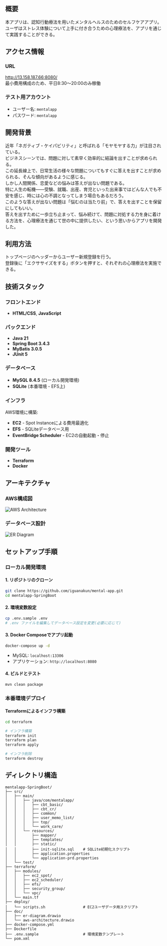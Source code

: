 ## 概要

本アプリは、認知行動療法を用いたメンタルヘルスのためのセルフケアアプリ。  
ユーザはストレス体験について上手に付き合うための心理療法を、アプリを通じて実践することができる。

## アクセス情報

### URL

http://13.158.187.66:8080/  
最小費用構成のため、平日8:30～20:00のみ稼働

### テスト用アカウント

- ユーザー名: `mentalapp`
- パスワード: `mentalapp`

## 開発背景

近年「ネガティブ・ケイパビリティ」と呼ばれる「モヤモヤする力」が注目されている。  
ビジネスシーンでは、問題に対して素早く効率的に結論を出すことが求められる。  
この延長線上で、日常生活の様々な問題についてもすぐに答えを出すことが求められる、そんな傾向があるように感じる。  
しかし人間関係、恋愛などの悩みは答えが出ない問題である。  
特に人生の転機――受験、就職、出産、育児といった出来事ではどんな人でも不安を感じ、時には心の不調となってしまう場合もあるだろう。  
このような答えが出ない問題は「悩むのは当たり前」で、答えを出すことを保留にしてもいい。  
答えを出すために一歩立ち止まって、悩み続けて、問題に対処する力を身に着ける方法を、心理療法を通じて世の中に提供したい、という思いからアプリを開発した。

## 利用方法

トップページのヘッダーからユーザー新規登録を行う。  
登録後に「エクササイズをする」ボタンを押すと、それぞれの心理療法を実施できる。

## 技術スタック

### フロントエンド

- **HTML/CSS**, **JavaScript**

### バックエンド

- **Java 21**
- **Spring Boot 3.4.3**
- **MyBatis 3.0.5**
- **JUnit 5**

### データベース

- **MySQL 8.4.5** (ローカル開発環境)
- **SQLite** (本番環境 - EFS上)

### インフラ

AWS環境に構築:

- **EC2** - Spot Instanceによる費用最適化
- **EFS** - SQLiteデータベース用
- **EventBridge Scheduler** - EC2の自動起動・停止

### 開発ツール

- **Terraform**
- **Docker**

## アーキテクチャ

### AWS構成図

![AWS Architecture](doc/aws-architecture.drawio)

### データベース設計

![ER Diagram](doc/er-diagram.drawio)

## セットアップ手順

### ローカル開発環境

#### 1. リポジトリのクローン

```bash
git clone https://github.com/iguanakun/mental-app.git
cd mentalapp-SpringBoot
```

#### 2. 環境変数設定

```bash
cp .env.sample .env
# .env ファイルを編集してデータベース設定を変更(必要に応じて)
```

#### 3. Docker Composeでアプリ起動

```bash
docker-compose up -d
```

- MySQL: `localhost:13306`
- アプリケーション: `http://localhost:8080`

#### 4. ビルドとテスト

```bash
mvn clean package
```

### 本番環境デプロイ

#### Terraformによるインフラ構築

```bash
cd terraform

# インフラ構築
terraform init
terraform plan
terraform apply

# インフラ削除
terraform destroy
```

## ディレクトリ構造

```
mentalapp-SpringBoot/
├── src/
│   ├── main/
│   │   ├── java/com/mentalapp/
│   │   │   ├── cbt_basic/         
│   │   │   ├── cbt_cr/           
│   │   │   ├── common/            
│   │   │   ├── user_memo_list/    
│   │   │   ├── top/    
│   │   │   └── work_care/               
│   │   └── resources/
│   │       ├── mapper/            
│   │       ├── templates/         
│   │       ├── static/            
│   │       ├── init-sqlite.sql    # SQLite初期化スクリプト
│   │       ├── application.properties
│   │       └── application-prd.properties
│   └── test/                      
├── terraform/                     
│   ├── modules/
│   │   ├── ec2_spot/             
│   │   ├── ec2_scheduler/         
│   │   ├── efs/                   
│   │   ├── security_group/        
│   │   └── vpc/                   
│   └── main.tf
├── deploy/                        
│   └── scripts.sh                 # EC2ユーザデータ用スクリプト
├── doc/                           
│   ├── er-diagram.drawio          
│   └── aws-architecture.drawio    
├── docker-compose.yml             
├── Dockerfile                     
├── .env.sample                    # 環境変数テンプレート
└── pom.xml                        
```
